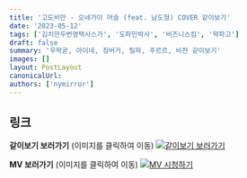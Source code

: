 ```yaml
---
title: '고도비만 - 오네가이 머슬 (feat. 남도형) COVER 같이보기'
date: '2023-05-12'
tags: ['김치만두번영택사스가', '도파민박사', '비즈니스킴', '왁파고']
draft: false
summary: '우왁굳, 아이네, 징버거, 릴파, 주르르, 비챤 같이보기'
images: []
layout: PostLayout
canonicalUrl:
authors: ['nymirror']
---
```


## 링크

**같이보기 보러가기** (이미지를 클릭하여 이동)
[![같이보기 보러가기](https://cdn.discordapp.com/attachments/1136601898116464710/1211650793904807976/logo.png?ex=65eef8bc&is=65dc83bc&hm=95dc0e08c1f43025dd60def429896697b3787a9f923593eb50b24e9fb6280361&)](https://cafe.naver.com/steamindiegame/11174732)

**MV 보러가기** (이미지를 클릭하여 이동)
[![MV 시청하기](https://i.ytimg.com/vi/KyKATvL6f2w/maxresdefault.jpg)](https://youtu.be/KyKATvL6f2w)

